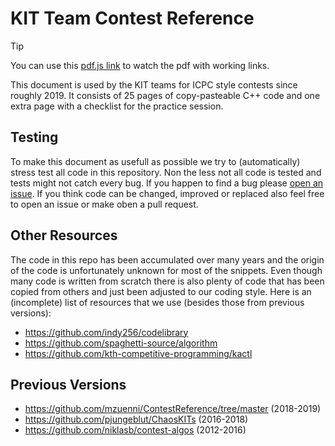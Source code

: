# KIT Team Contest Reference
> [!TIP]
> You can use this [pdf.js link](https://mozilla.github.io/pdf.js/web/viewer.html?file=https://raw.githubusercontent.com/mzuenni/ContestReference/new-master/tcr.pdf) to watch the pdf with working links.

This document is used by the KIT teams for ICPC style contests since roughly 2019.
It consists of 25 pages of copy-pasteable C++ code and one extra page with a checklist for the practice session.

## Testing
To make this document as usefull as possible we try to (automatically) stress test all code in this repository.
Non the less not all code is tested and tests might not catch every bug.
If you happen to find a bug please [open an issue](https://github.com/mzuenni/ContestReference/issues/new).
If you think code can be changed, improved or replaced also feel free to open an issue or make oben a pull request.

## Other Resources
The code in this repo has been accumulated over many years and the origin of the code is unfortunately unknown for most of the snippets.
Even though many code is written from scratch there is also plenty of code that has been copied from others and just been adjusted to our coding style.
Here is an (incomplete) list of resources that we use (besides those from previous versions):
 - https://github.com/indy256/codelibrary
 - https://github.com/spaghetti-source/algorithm
 - https://github.com/kth-competitive-programming/kactl

## Previous Versions
- https://github.com/mzuenni/ContestReference/tree/master (2018-2019)
- https://github.com/pjungeblut/ChaosKITs (2016-2018)
- https://github.com/niklasb/contest-algos (2012-2016)
